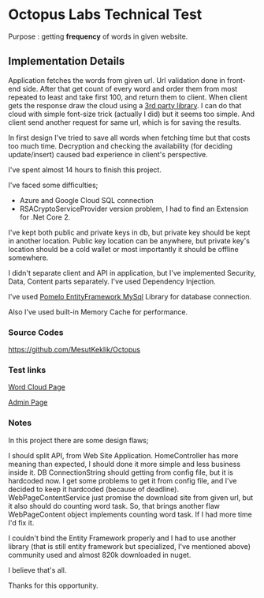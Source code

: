 # Octopus Labs Technical Test
Purpose : getting **frequency** of words in given website.

## Implementation Details
Application fetches the words from given url. Url validation done in front-end side. After that get count of every word and order them from most repeated to least and take first 100, and return them to client.
When client gets the response draw the cloud using a [3rd party library](https://github.com/jasondavies/d3-cloud). I can do that cloud with simple font-size trick (actually I did) but it seems too simple. 
And client send another request for same url, which is for saving the results.

In first design I've tried to save all words when fetching time but that costs too much time. Decryption and checking the availability (for deciding update/insert) caused bad experience in client's perspective. 

I've spent almost 14 hours to finish this project. 

I've faced some difficulties; 
- Azure and Google Cloud SQL connection 
- RSACryptoServiceProvider version problem, I had to find an Extension for .Net Core 2.

I've kept both public and private keys in db, but private key should be kept in another location. Public key location can be anywhere, but private key's location should be a cold wallet or most importantly it should be offline somewhere.

I didn't separate client and API in application, but I've implemented Security, Data, Content parts separately. I've used Dependency Injection.

I've used [Pomelo EntityFramework MySql](https://github.com/PomeloFoundation/Pomelo.EntityFrameworkCore.MySql) Library for database connection.

Also I've used built-in Memory Cache for performance.

### Source Codes
https://github.com/MesutKeklik/Octopus

### Test links
[Word Cloud Page](http://mesutkeklikoctopus.azurewebsites.net)

[Admin Page](http://mesutkeklikoctopus.azurewebsites.net/Home/Admin)

### Notes
In this project there are some design flaws; 

I should split API, from Web Site Application. HomeController has more meaning than expected, I should done it more simple and less business inside it. 
DB ConnectionString should getting from config file, but it is hardcoded now. I get some problems to get it from config file, and I've decided to keep it hardcoded (because of deadline).
WebPageContentService just promise the download site from given url, but it also should do counting word task. So, that brings another flaw WebPageContent object implements counting word task. If I had more time I'd fix it.

I couldn't bind the Entity Framework properly and I had to use another library (that is still entity framework but specialized, I've mentioned above) community used and almost 820k downloaded in nuget. 

I believe that's all.

Thanks for this opportunity.
